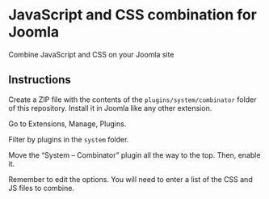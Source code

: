 # JavaScript and CSS combination for Joomla

Combine JavaScript and CSS on your Joomla site

## Instructions

Create a ZIP file with the contents of the `plugins/system/combinator` folder of this repository. Install it in Joomla like any other extension.

Go to Extensions, Manage, Plugins.
 
Filter by plugins in the `system` folder.

Move the “System – Combinator” plugin all the way to the top. Then, enable it.

Remember to edit the options. You will need to enter a list of the CSS and JS files to combine.